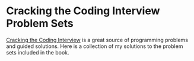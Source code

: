# Cracking the Coding Interview Problem Sets
[Cracking the Coding Interview](https://www.amazon.com/Cracking-Coding-Interview-Programming-Questions/dp/0984782850)
is a great source of programming problems and guided solutions. Here is a collection of my solutions to the problem sets included in the book.
